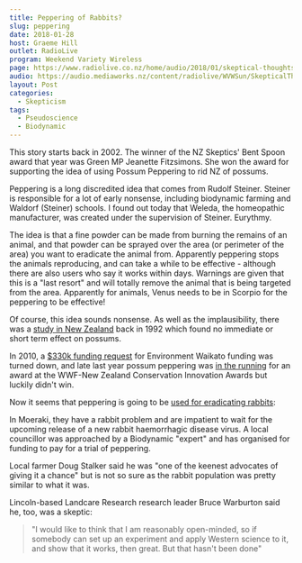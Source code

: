 ```yaml
---
title: Peppering of Rabbits?
slug: peppering
date: 2018-01-28
host: Graeme Hill
outlet: RadioLive
program: Weekend Variety Wireless
page: https://www.radiolive.co.nz/home/audio/2018/01/skeptical-thoughts-with-mark-honeychurch0.html
audio: https://audio.mediaworks.nz/content/radiolive/WVWSun/SkepticalThoughts28_01_18.mp3
layout: Post
categories:
  - Skepticism
tags:
  - Pseudoscience
  - Biodynamic
---
```


This story starts back in 2002. The winner of the NZ Skeptics' Bent Spoon award that year was Green MP Jeanette Fitzsimons. She won the award for supporting the idea of using Possum Peppering to rid NZ of possums.

<!-- more -->

Peppering is a long discredited idea that comes from Rudolf Steiner. Steiner is responsible for a lot of early nonsense, including biodynamic farming and Waldorf (Steiner) schools. I found out today that Weleda, the homeopathic manufacturer, was created under the supervision of Steiner. Eurythmy.

The idea is that a fine powder can be made from burning the remains of an animal, and that powder can be sprayed over the area (or perimeter of the area) you want to eradicate the animal from. Apparently peppering stops the animals reproducing, and can take a while to be effective - although there are also users who say it works within days. Warnings are given that this is a "last resort" and will totally remove the animal that is being targeted from the area. Apparently for animals, Venus needs to be in Scorpio for the peppering to be effective!

Of course, this idea sounds nonsense. As well as the implausibility, there was a [study in New Zealand](http://www.downtoearth.ph/peppering-as-a-method-of-pest-control/) back in 1992 which found no immediate or short term effect on possums.

In 2010, a [$330k funding request](https://sciblogs.co.nz/bioblog/2017/10/09/possum-peppering-implausible/) for Environment Waikato funding was turned down, and late last year possum peppering was [in the running](http://www.nzherald.co.nz/northern-advocate/news/article.cfm?c_id=1503450&objectid=11929599) for an award at the WWF-New Zealand Conservation Innovation Awards but luckily didn't win.

Now it seems that peppering is going to be [used for eradicating rabbits](https://www.odt.co.nz/regions/north-otago/biodynamic-%E2%80%98peppering%E2%80%99-battle-bunnies):

In Moeraki, they have a rabbit problem and are impatient to wait for the upcoming release of a new rabbit haemorrhagic disease virus. A local councillor was approached by a Biodynamic "expert" and has organised for funding to pay for a trial of peppering.

Local farmer Doug Stalker said he was "one of the keenest advocates of giving it a chance" but is not so sure as the rabbit population was pretty similar to what it was.

Lincoln-based Landcare Research research leader Bruce Warburton said he, too, was a skeptic:

> "I would like to think that I am reasonably open-minded, so if somebody can set up an experiment and apply Western science to it, and show that it works, then great. But that hasn't been done"
